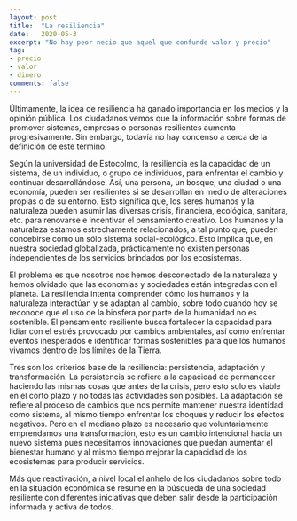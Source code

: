 ```yaml
---
layout: post
title:  "La resiliencia"
date:   2020-05-3
excerpt: "No hay peor necio que aquel que confunde valor y precio"
tag:
- precio 
- valor
- dinero
comments: false
---
```

Últimamente, la idea de resiliencia ha ganado importancia en los medios y la opinión pública. Los ciudadanos vemos que la información sobre formas de promover sistemas, empresas o personas resilientes aumenta progresivamente. Sin embargo, todavía no hay concenso a cerca de la definición de este término. 

Según la universidad de Estocolmo, la resiliencia es la capacidad de un sistema, de un individuo, o grupo de individuos, para enfrentar el cambio y continuar desarrollándose. Así, una persona, un bosque, una ciudad o una economía, pueden ser resilientes si se desarrollan en medio de alteraciones propias o de su entorno. Esto significa que, los seres humanos y la naturaleza pueden asumir las diversas crisis, financiera, ecológica, sanitara, etc. para renovarse e incentivar el pensamiento creativo. Los humanos y la naturaleza estamos estrechamente relacionados, a tal punto que, pueden concebirse como un sólo sistema social-ecológico. Esto implica que, en nuestra sociedad globalizada, prácticamente no existen personas independientes de los servicios brindados por los ecosistemas. 

El problema es que nosotros nos hemos desconectado de la naturaleza y hemos olvidado que las economías y sociedades están integradas con el planeta. La resiliencia intenta comprender cómo los humanos y la naturaleza interactúan y se adaptan al cambio, sobre todo cuando hoy se reconoce que el uso de la biosfera por parte de la humanidad no es sostenible. El pensamiento resiliente busca fortalecer la capacidad para lidiar con el estrés provocado por cambios ambientales, así como enfrentar eventos inesperados e identificar formas sostenibles para que los humanos vivamos dentro de los límites de la Tierra. 

Tres son los criterios base de la resiliencia: persistencia, adaptación y transformación. La persistencia se refiere a la capacidad de permanecer haciendo las mismas cosas que antes de la crisis, pero esto solo es viable en el corto plazo y no todas las actividades son posibles. La adaptación se refiere al proceso de cambios que nos permite mantener nuestra identidad como sistema, al mismo tiempo enfrentar los choques y reducir los efectos negativos. Pero en el mediano plazo es necesario que voluntariamente emprendamos una transformación, esto es un cambio intencional hacia un nuevo sistema pues necesitamos innovaciones que puedan aumentar el bienestar humano y al mismo tiempo mejorar la capacidad de los ecosistemas para producir servicios.

Más que reactivación, a nivel local el anhelo de los ciudadanos sobre todo en la situación económica se resume en la búsqueda de una sociedad resiliente con diferentes iniciativas que deben salir desde la participación informada y activa de todos. 
